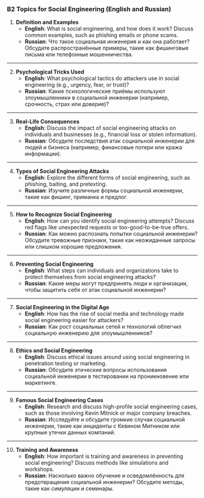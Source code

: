 ### **B2 Topics for Social Engineering (English and Russian)**

1. **Definition and Examples**  
   - **English**: What is social engineering, and how does it work? Discuss common examples, such as phishing emails or phone scams.  
   - **Russian**: Что такое социальная инженерия и как она работает? Обсудите распространённые примеры, такие как фишинговые письма или телефонные мошенничества.

---

2. **Psychological Tricks Used**  
   - **English**: What psychological tactics do attackers use in social engineering (e.g., urgency, fear, or trust)?  
   - **Russian**: Какие психологические приёмы используют злоумышленники в социальной инженерии (например, срочность, страх или доверие)?

---

3. **Real-Life Consequences**  
   - **English**: Discuss the impact of social engineering attacks on individuals and businesses (e.g., financial loss or stolen information).  
   - **Russian**: Обсудите последствия атак социальной инженерии для людей и бизнеса (например, финансовые потери или кража информации).

---

4. **Types of Social Engineering Attacks**  
   - **English**: Explore the different forms of social engineering, such as phishing, baiting, and pretexting.  
   - **Russian**: Изучите различные формы социальной инженерии, такие как фишинг, приманка и предлог.

---

5. **How to Recognize Social Engineering**  
   - **English**: How can you identify social engineering attempts? Discuss red flags like unexpected requests or too-good-to-be-true offers.  
   - **Russian**: Как можно распознать попытки социальной инженерии? Обсудите тревожные признаки, такие как неожиданные запросы или слишком хорошие предложения.

---

6. **Preventing Social Engineering**  
   - **English**: What steps can individuals and organizations take to protect themselves from social engineering attacks?  
   - **Russian**: Какие меры могут предпринять люди и организации, чтобы защитить себя от атак социальной инженерии?

---

7. **Social Engineering in the Digital Age**  
   - **English**: How has the rise of social media and technology made social engineering easier for attackers?  
   - **Russian**: Как рост социальных сетей и технологий облегчил социальную инженерию для злоумышленников?

---

8. **Ethics and Social Engineering**  
   - **English**: Discuss ethical issues around using social engineering in penetration testing or marketing.  
   - **Russian**: Обсудите этические вопросы использования социальной инженерии в тестировании на проникновение или маркетинге.

---

9. **Famous Social Engineering Cases**  
   - **English**: Research and discuss high-profile social engineering cases, such as those involving Kevin Mitnick or major company breaches.  
   - **Russian**: Исследуйте и обсудите громкие случаи социальной инженерии, такие как инциденты с Кевином Митником или крупные утечки данных компаний.

---

10. **Training and Awareness**  
    - **English**: How important is training and awareness in preventing social engineering? Discuss methods like simulations and workshops.  
    - **Russian**: Насколько важно обучение и осведомлённость для предотвращения социальной инженерии? Обсудите методы, такие как симуляции и семинары.

